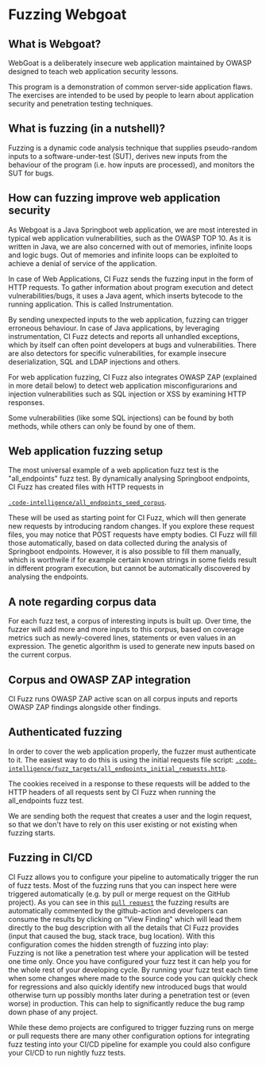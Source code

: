 # Fuzzing Webgoat

## What is Webgoat?

WebGoat is a deliberately insecure web application maintained by OWASP designed to teach
web application security lessons.

This program is a demonstration of common server-side application flaws. The exercises
are intended to be used by people to learn about application security and penetration testing techniques.

## What is fuzzing (in a nutshell)?

Fuzzing is a dynamic code analysis technique that supplies pseudo-random inputs
to a software-under-test (SUT), derives new inputs from the behaviour of the
program (i.e. how inputs are processed), and monitors the SUT for bugs.

## How can fuzzing improve web application security

As Webgoat is a Java Springboot web application, we are most interested in typical
web application vulnerabilities, such as the OWASP TOP 10. As it is written in Java, we are also concerned with
out of memories, infinite loops and logic bugs. Out of memories and infinite
loops can be exploited to achieve a denial of service of the application.

In case of Web Applications, CI Fuzz sends the fuzzing input in the form of
HTTP requests. To gather information about program execution and detect vulnerabilities/bugs,
it uses a Java agent, which inserts bytecode to the running application. This is called 
Instrumentation.

By sending unexpected inputs to the web application, fuzzing can trigger erroneous behaviour.
In case of Java applications, by leveraging instrumentation, CI Fuzz detects and reports all
unhandled exceptions, which by itself can often point developers at bugs and vulnerabilities.
There are also detectors for specific vulnerabilities, for example insecure deserialization,
SQL and LDAP injections and others.

For web application fuzzing, CI Fuzz also integrates OWASP ZAP (explained in more detail below)
to detect web application misconfigurarions and injection vulnerabilities such as SQL injection
or XSS by examining HTTP responses.

Some vulnerabilities (like some SQL injections) can be found by both methods, while others can only
be found by one of them.

## Web application fuzzing setup

The most universal example of a web application fuzz test is the "all_endpoints" fuzz test.
By dynamically analysing Springboot endpoints, CI Fuzz has created files with HTTP requests in

[`.code-intelligence/all_endpoints_seed_corpus`](https://github.com/ci-fuzz/webgoat/blob/out_of_process_fuzzing/.code-intelligence/all_endpoints_seed_corpus).

These will be used as starting point for CI Fuzz, which will then generate new requests by introducing random changes.
If you explore these request files, you may notice that POST requests have empty bodies. CI Fuzz will fill those
automatically, based on data collected during the analysis of Springboot endpoints. However, it is also possible to
fill them manually, which is worthwile if for example certain known strings in some fields result in different
program execution, but cannot be automatically discovered by analysing the endpoints.

## A note regarding corpus data

For each fuzz test, a corpus of interesting inputs is built up.
Over time, the fuzzer will add more and more inputs to this corpus, based on
coverage metrics such as newly-covered lines, statements or even values in an
expression. The genetic algorithm is used to generate new inputs based on the
current corpus.

## Corpus and OWASP ZAP integration

CI Fuzz runs OWASP ZAP active scan on all corpus inputs and reports OWASP ZAP findings alongside other findings.

## Authenticated fuzzing

In order to cover the web application properly, the fuzzer must authenticate to it.
The easiest way to do this is using the initial requests file script:
[`.code-intelligence/fuzz_targets/all_endpoints_initial_requests.http`](https://github.com/ci-fuzz/webgoat/blob/master/.code-intelligence/fuzz_targets/all_endpoints_initial_requests.http).

The cookies received in a response to these requests will be added to the HTTP
headers of all requests sent by CI Fuzz when running the all_endpoints fuzz test.

We are sending both the request that creates a user and the login request, so that
we don't have to rely on this user existing or not existing when fuzzing starts.

## Fuzzing in CI/CD

CI Fuzz allows you to configure your pipeline to automatically trigger the run of fuzz tests.
Most of the fuzzing runs that you can inspect here were triggered automatically (e.g. by pull or merge request on the GitHub project).
As you can see in this [`pull request`](https://github.com/ci-fuzz/webgoat/pull/10) the fuzzing results are automatically commented by the github-action and developers
can consume the results by clicking on "View Finding" which will lead them directly to the bug description with all the details
that CI Fuzz provides (input that caused the bug, stack trace, bug location).
With this configuration comes the hidden strength of fuzzing into play:  
Fuzzing is not like a penetration test where your application will be tested one time only.
Once you have configured your fuzz test it can help you for the whole rest of your developing cycle.
By running your fuzz test each time when some changes where made to the source code you can quickly check for
regressions and also quickly identify new introduced bugs that would otherwise turn up possibly months 
later during a penetration test or (even worse) in production. This can help to significantly reduce the bug ramp down phase of any project.

While these demo projects are configured to trigger fuzzing runs on merge or pull requests
there are many other configuration options for integrating fuzz testing into your CI/CD pipeline
for example you could also configure your CI/CD to run nightly fuzz tests.
 


